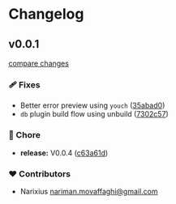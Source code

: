 # Changelog


## v0.0.1

[compare changes](https://github.com/zrojs/zro/compare/v0.0.23...v0.0.1)

### 🩹 Fixes

- Better error preview using `youch` ([35abad0](https://github.com/zrojs/zro/commit/35abad0))
- `db` plugin build flow using unbuild ([7302c57](https://github.com/zrojs/zro/commit/7302c57))

### 🏡 Chore

- **release:** V0.0.4 ([c63a61d](https://github.com/zrojs/zro/commit/c63a61d))

### ❤️ Contributors

- Narixius <nariman.movaffaghi@gmail.com>

